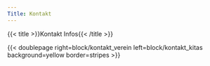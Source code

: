 ```yaml
---
Title: Kontakt
---
```


{{< title >}}Kontakt Infos{{< /title >}}


{{< doublepage right=block/kontakt_verein left=block/kontakt_kitas background=yellow border=stripes >}}

